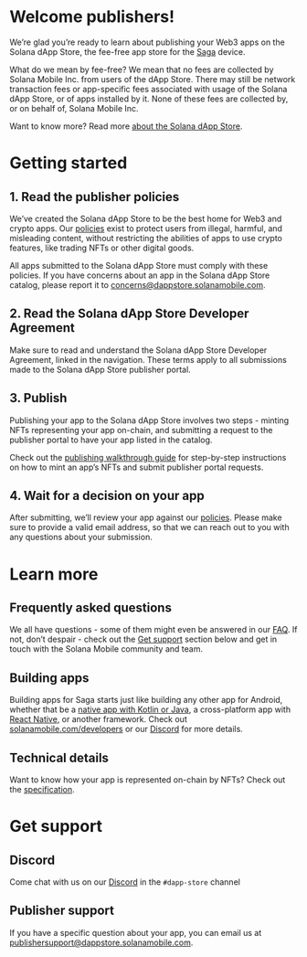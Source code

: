 
# Welcome publishers!

We’re glad you’re ready to learn about publishing your Web3 apps on the Solana dApp Store, the fee-free app store for the [Saga](https://solanamobile.com/saga) device.

What do we mean by fee-free? We mean that no fees are collected by Solana Mobile Inc. from users of the dApp Store. There may still be network transaction fees or app-specific fees associated with usage of the Solana dApp Store, or of apps installed by it. None of these fees are collected by, or on behalf of, Solana Mobile Inc.

Want to know more? Read more [about the Solana dApp Store](./about).

# Getting started

## 1. Read the publisher policies

We’ve created the Solana dApp Store to be the best home for Web3 and crypto apps. Our [policies](./policy) exist to protect users from illegal, harmful, and misleading content, without restricting the abilities of apps to use crypto features, like trading NFTs or other digital goods.

All apps submitted to the Solana dApp Store must comply with these policies. If you have concerns about an app in the Solana dApp Store catalog, please report it to [concerns@dappstore.solanamobile.com](mailto:concerns@dappstore.solanamobile.com).

## 2. Read the Solana dApp Store Developer Agreement

Make sure to read and understand the Solana dApp Store Developer Agreement, linked in the navigation. These terms apply to all submissions made to the Solana dApp Store publisher portal.

## 3. Publish

Publishing your app to the Solana dApp Store involves two steps - minting NFTs representing your app on-chain, and submitting a request to the publisher portal to have your app listed in the catalog.

Check out the [publishing walkthrough guide](docs/PUBLISHING.md) for step-by-step instructions on how to mint an app’s NFTs and submit publisher portal requests.

## 4. Wait for a decision on your app

After submitting, we’ll review your app against our [policies](./policy). Please make sure to provide a valid email address, so that we can reach out to you with any questions about your submission.

# Learn more

## Frequently asked questions

We all have questions - some of them might even be answered in our [FAQ](docs/FAQ.md). If not, don’t despair - check out the [Get support](#get-support) section below and get in touch with the Solana Mobile community and team.

## Building apps

Building apps for Saga starts just like building any other app for Android, whether that be a [native app with Kotlin or Java](https://developer.android.com/), a cross-platform app with [React Native](https://reactnative.dev/), or another framework. Check out [solanamobile.com/developers](http://solanamobile.com/developers) or our [Discord](#discord) for more details.

## Technical details

Want to know how your app is represented on-chain by NFTs? Check out the [specification](publishing-spec/SPEC.md).

# Get support

## Discord

Come chat with us on our [Discord](https://discord.gg/solanamobile) in the `#dapp-store` channel

## Publisher support

If you have a specific question about your app, you can email us at [publishersupport@dappstore.solanamobile.com](mailto:publishersupport@dappstore.solanamobile.com).